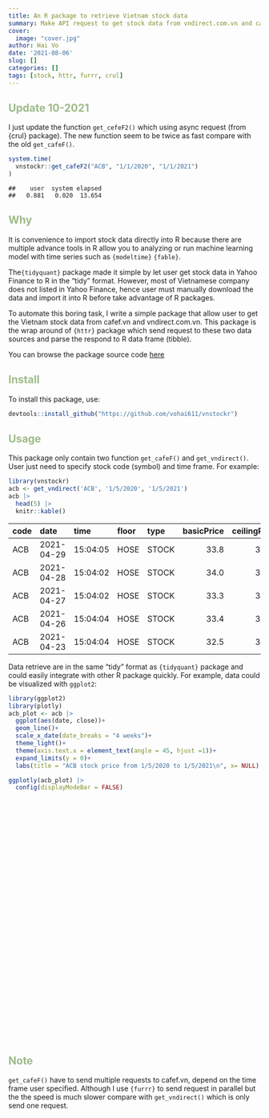 ```yaml
---
title: An R package to retrieve Vietnam stock data
summary: Make API request to get stock data from vndirect.com.vn and cafef.vn
cover:
  image: "cover.jpg"
author: Hai Vo
date: '2021-08-06'
slug: []
categories: []
tags: [stock, httr, furrr, crul]
---
```


<script src="{{< blogdown/postref >}}index_files/htmlwidgets/htmlwidgets.js"></script>
<script src="{{< blogdown/postref >}}index_files/plotly-binding/plotly.js"></script>
<script src="{{< blogdown/postref >}}index_files/typedarray/typedarray.min.js"></script>
<script src="{{< blogdown/postref >}}index_files/jquery/jquery.min.js"></script>
<link href="{{< blogdown/postref >}}index_files/crosstalk/css/crosstalk.css" rel="stylesheet" />
<script src="{{< blogdown/postref >}}index_files/crosstalk/js/crosstalk.min.js"></script>
<link href="{{< blogdown/postref >}}index_files/plotly-htmlwidgets-css/plotly-htmlwidgets.css" rel="stylesheet" />
<script src="{{< blogdown/postref >}}index_files/plotly-main/plotly-latest.min.js"></script>

## Update 10-2021

I just update the function `get_cefeF2()` which using async request (from {crul} package). The new function seem to be twice as fast compare with the old `get_cafeF()`.

``` r
system.time(
  vnstockr::get_cafeF2("ACB", "1/1/2020", "1/1/2021")
)
```

    ##    user  system elapsed 
    ##   0.881   0.020  13.654

## Why

It is convenience to import stock data directly into R because there are multiple advance tools in R allow you to analyzing or run machine learning model with time series such as `{modeltime}` `{fable}`.

The`{tidyquant}` package made it simple by let user get stock data in Yahoo Finance to R in the “tidy” format. However, most of Vietnamese company does not listed in Yahoo Finance, hence user must manually download the data and import it into R before take advantage of R packages.

To automate this boring task, I write a simple package that allow user to get the Vietnam stock data from cafef.vn and vndirect.com.vn. This package is the wrap around of `{httr}` package which send request to these two data sources and parse the respond to R data frame (tibble).

You can browse the package source code [here](https://github.com/vohai611/vnstockr)

## Install

To install this package, use:

``` r
devtools::install_github("https://github.com/vohai611/vnstockr")
```

## Usage

This package only contain two function `get_cafeF()` and `get_vndirect()`. User just need to specify stock code (symbol) and time frame. For example:

``` r
library(vnstockr)
acb <- get_vndirect('ACB', '1/5/2020', '1/5/2021')
acb |>
  head(5) |>
  knitr::kable()
```

| code | date       | time     | floor | type  | basicPrice | ceilingPrice | floorPrice | open |  high |   low | close | average | adOpen | adHigh | adLow | adClose | adAverage | nmVolume |      nmValue | ptVolume |     ptValue | change | adChange | pctChange |
|:-----|:-----------|:---------|:------|:------|-----------:|-------------:|-----------:|-----:|------:|------:|------:|--------:|-------:|-------:|------:|--------:|----------:|---------:|-------------:|---------:|------------:|-------:|---------:|----------:|
| ACB  | 2021-04-29 | 15:04:05 | HOSE  | STOCK |       33.8 |        36.15 |      31.45 | 33.8 | 34.65 | 33.60 | 34.65 |   34.27 |  27.04 |  27.72 | 26.88 |   27.72 |    27.416 | 16646300 | 570480100000 |  1654000 | 57334200000 |   0.85 |     0.68 |    2.5148 |
| ACB  | 2021-04-28 | 15:04:02 | HOSE  | STOCK |       34.0 |        36.35 |      31.65 | 33.5 | 34.30 | 33.40 | 33.80 |   33.82 |  26.80 |  27.44 | 26.72 |   27.04 |    27.056 |  5675200 | 191953980000 |   670000 | 23630000000 |  -0.20 |    -0.16 |   -0.5882 |
| ACB  | 2021-04-27 | 15:04:02 | HOSE  | STOCK |       33.3 |        35.60 |      31.00 | 33.0 | 34.00 | 32.65 | 34.00 |   33.37 |  26.40 |  27.20 | 26.12 |   27.20 |    26.696 |  6393000 | 213347290000 |   149000 |  5110700000 |   0.70 |     0.56 |    2.1021 |
| ACB  | 2021-04-26 | 15:04:04 | HOSE  | STOCK |       33.4 |        35.70 |      31.10 | 33.4 | 33.40 | 32.60 | 33.30 |   32.91 |  26.72 |  26.72 | 26.08 |   26.64 |    26.328 |  7119100 | 234311370000 |        0 |           0 |  -0.10 |    -0.08 |   -0.2994 |
| ACB  | 2021-04-23 | 15:04:04 | HOSE  | STOCK |       32.5 |        34.75 |      30.25 | 32.4 | 33.45 | 32.10 | 33.40 |   32.81 |  25.92 |  26.76 | 25.68 |   26.72 |    26.248 |  6687700 | 219451575000 |   286800 |  9941300000 |   0.90 |     0.72 |    2.7692 |

Data retrieve are in the same “tidy” format as `{tidyquant}` package and could easily integrate with other R package quickly. For example, data could be visualized with `ggplot2`:

``` r
library(ggplot2)
library(plotly)
acb_plot <- acb |>
  ggplot(aes(date, close))+
  geom_line()+
  scale_x_date(date_breaks = "4 weeks")+
  theme_light()+
  theme(axis.text.x = element_text(angle = 45, hjust =1))+
  expand_limits(y = 0)+
  labs(title = "ACB stock price from 1/5/2020 to 1/5/2021\n", x= NULL)

ggplotly(acb_plot) |>
  config(displayModeBar = FALSE)
```

<div id="htmlwidget-1" style="width:672px;height:480px;" class="plotly html-widget"></div>
<script type="application/json" data-for="htmlwidget-1">{"x":{"data":[{"x":[18386,18387,18388,18389,18390,18393,18394,18395,18396,18397,18400,18401,18402,18403,18404,18407,18408,18409,18410,18411,18414,18415,18416,18417,18418,18421,18422,18423,18424,18425,18428,18429,18430,18431,18432,18435,18436,18437,18438,18439,18442,18443,18444,18445,18446,18449,18450,18451,18452,18453,18456,18457,18458,18459,18460,18463,18464,18465,18466,18467,18470,18471,18472,18473,18474,18477,18478,18479,18480,18481,18484,18485,18486,18487,18488,18491,18492,18493,18494,18495,18498,18499,18500,18501,18502,18505,18506,18508,18509,18512,18513,18514,18515,18516,18519,18520,18521,18522,18523,18526,18527,18528,18529,18530,18533,18534,18535,18536,18537,18540,18541,18542,18543,18544,18547,18548,18549,18550,18551,18554,18555,18556,18557,18558,18561,18562,18563,18564,18565,18568,18569,18570,18571,18572,18575,18576,18577,18578,18579,18582,18583,18584,18585,18586,18589,18590,18591,18592,18593,18596,18597,18605,18606,18607,18610,18611,18612,18613,18614,18617,18618,18619,18620,18621,18624,18625,18626,18627,18631,18632,18633,18634,18635,18638,18639,18640,18641,18642,18645,18646,18647,18648,18649,18652,18653,18654,18655,18656,18659,18660,18661,18662,18663,18666,18667,18675,18676,18677,18680,18681,18682,18683,18684,18687,18688,18689,18690,18691,18694,18695,18696,18697,18698,18701,18702,18703,18704,18705,18708,18709,18710,18711,18712,18715,18716,18717,18718,18719,18722,18723,18724,18725,18726,18729,18730,18731,18732,18733,18736,18737,18739,18740,18743,18744,18745,18746],"y":[20.3,20.3,20.8,21.2,21.4,21.7,21.8,21.7,21.4,21.7,21.8,22.2,22.2,22.4,22.4,22.6,23.3,22.8,22.9,22.9,25.1,24.8,25.5,25.3,25.2,25.4,25.5,25.6,24.5,24.5,23.3,23.8,23.7,23.8,24.4,24.1,24,23.8,23.7,23.6,22.9,22.8,23.2,23.1,23,23.6,23.7,23.9,24.3,24,23.9,24,24,24,24.8,24.5,24.6,24.4,24.2,23.2,21.8,22.9,22.2,22.6,22.5,23.2,23.7,24,23.8,23.7,23.8,25.4,25.4,25.5,25.3,25.8,25.6,25.6,20.8,21.2,21,21.1,21.2,21.5,21.4,21.2,21.1,21.2,21.1,20.8,20.6,20.9,20.9,20.8,21.2,21.3,21.2,21.5,21.7,22,22.3,22.5,22.2,22.2,22.6,22.4,22.5,22.5,23,23.6,24,23.4,23.2,23.5,23.3,23.4,24,24.5,24.7,25.3,25.3,25.2,25.6,25.6,24.8,24.4,23.8,23.9,24.1,24.5,25,25.5,24.9,25.1,25.4,25.3,25.4,26.4,26.5,26.2,27.2,27.2,27.2,27.3,27.3,27.3,27.3,27.4,27.2,27.2,27.3,28.55,27.95,28.2,28.2,28,28.25,28.3,28.4,28.95,28.75,28.1,27.3,27.95,27.8,27.7,27.8,28.1,28.65,29.35,29.9,29.9,30.2,30.35,30.1,29.85,29.85,30.25,29.95,27.9,28.3,28.95,28.65,28.1,27.8,27.5,25.6,26.8,26.65,27.35,28.1,28.2,28.5,27.5,28.55,29.4,29.15,31.1,31.6,31.7,31.2,32.4,33.05,33.25,33,33.25,32.4,32.45,31.8,32.05,32.75,33,32.95,33.5,33.45,33.5,33.95,33.8,33.4,33,32.45,32.05,32.45,33,33.3,33.3,33.85,34.65,34.75,34.75,34.4,34.4,34.4,35.15,34.6,34.6,33.85,33.1,33.7,33.6,32.5,33.4,33.3,34,33.8,34.65],"text":["date: 2020-05-04<br />close: 20.30","date: 2020-05-05<br />close: 20.30","date: 2020-05-06<br />close: 20.80","date: 2020-05-07<br />close: 21.20","date: 2020-05-08<br />close: 21.40","date: 2020-05-11<br />close: 21.70","date: 2020-05-12<br />close: 21.80","date: 2020-05-13<br />close: 21.70","date: 2020-05-14<br />close: 21.40","date: 2020-05-15<br />close: 21.70","date: 2020-05-18<br />close: 21.80","date: 2020-05-19<br />close: 22.20","date: 2020-05-20<br />close: 22.20","date: 2020-05-21<br />close: 22.40","date: 2020-05-22<br />close: 22.40","date: 2020-05-25<br />close: 22.60","date: 2020-05-26<br />close: 23.30","date: 2020-05-27<br />close: 22.80","date: 2020-05-28<br />close: 22.90","date: 2020-05-29<br />close: 22.90","date: 2020-06-01<br />close: 25.10","date: 2020-06-02<br />close: 24.80","date: 2020-06-03<br />close: 25.50","date: 2020-06-04<br />close: 25.30","date: 2020-06-05<br />close: 25.20","date: 2020-06-08<br />close: 25.40","date: 2020-06-09<br />close: 25.50","date: 2020-06-10<br />close: 25.60","date: 2020-06-11<br />close: 24.50","date: 2020-06-12<br />close: 24.50","date: 2020-06-15<br />close: 23.30","date: 2020-06-16<br />close: 23.80","date: 2020-06-17<br />close: 23.70","date: 2020-06-18<br />close: 23.80","date: 2020-06-19<br />close: 24.40","date: 2020-06-22<br />close: 24.10","date: 2020-06-23<br />close: 24.00","date: 2020-06-24<br />close: 23.80","date: 2020-06-25<br />close: 23.70","date: 2020-06-26<br />close: 23.60","date: 2020-06-29<br />close: 22.90","date: 2020-06-30<br />close: 22.80","date: 2020-07-01<br />close: 23.20","date: 2020-07-02<br />close: 23.10","date: 2020-07-03<br />close: 23.00","date: 2020-07-06<br />close: 23.60","date: 2020-07-07<br />close: 23.70","date: 2020-07-08<br />close: 23.90","date: 2020-07-09<br />close: 24.30","date: 2020-07-10<br />close: 24.00","date: 2020-07-13<br />close: 23.90","date: 2020-07-14<br />close: 24.00","date: 2020-07-15<br />close: 24.00","date: 2020-07-16<br />close: 24.00","date: 2020-07-17<br />close: 24.80","date: 2020-07-20<br />close: 24.50","date: 2020-07-21<br />close: 24.60","date: 2020-07-22<br />close: 24.40","date: 2020-07-23<br />close: 24.20","date: 2020-07-24<br />close: 23.20","date: 2020-07-27<br />close: 21.80","date: 2020-07-28<br />close: 22.90","date: 2020-07-29<br />close: 22.20","date: 2020-07-30<br />close: 22.60","date: 2020-07-31<br />close: 22.50","date: 2020-08-03<br />close: 23.20","date: 2020-08-04<br />close: 23.70","date: 2020-08-05<br />close: 24.00","date: 2020-08-06<br />close: 23.80","date: 2020-08-07<br />close: 23.70","date: 2020-08-10<br />close: 23.80","date: 2020-08-11<br />close: 25.40","date: 2020-08-12<br />close: 25.40","date: 2020-08-13<br />close: 25.50","date: 2020-08-14<br />close: 25.30","date: 2020-08-17<br />close: 25.80","date: 2020-08-18<br />close: 25.60","date: 2020-08-19<br />close: 25.60","date: 2020-08-20<br />close: 20.80","date: 2020-08-21<br />close: 21.20","date: 2020-08-24<br />close: 21.00","date: 2020-08-25<br />close: 21.10","date: 2020-08-26<br />close: 21.20","date: 2020-08-27<br />close: 21.50","date: 2020-08-28<br />close: 21.40","date: 2020-08-31<br />close: 21.20","date: 2020-09-01<br />close: 21.10","date: 2020-09-03<br />close: 21.20","date: 2020-09-04<br />close: 21.10","date: 2020-09-07<br />close: 20.80","date: 2020-09-08<br />close: 20.60","date: 2020-09-09<br />close: 20.90","date: 2020-09-10<br />close: 20.90","date: 2020-09-11<br />close: 20.80","date: 2020-09-14<br />close: 21.20","date: 2020-09-15<br />close: 21.30","date: 2020-09-16<br />close: 21.20","date: 2020-09-17<br />close: 21.50","date: 2020-09-18<br />close: 21.70","date: 2020-09-21<br />close: 22.00","date: 2020-09-22<br />close: 22.30","date: 2020-09-23<br />close: 22.50","date: 2020-09-24<br />close: 22.20","date: 2020-09-25<br />close: 22.20","date: 2020-09-28<br />close: 22.60","date: 2020-09-29<br />close: 22.40","date: 2020-09-30<br />close: 22.50","date: 2020-10-01<br />close: 22.50","date: 2020-10-02<br />close: 23.00","date: 2020-10-05<br />close: 23.60","date: 2020-10-06<br />close: 24.00","date: 2020-10-07<br />close: 23.40","date: 2020-10-08<br />close: 23.20","date: 2020-10-09<br />close: 23.50","date: 2020-10-12<br />close: 23.30","date: 2020-10-13<br />close: 23.40","date: 2020-10-14<br />close: 24.00","date: 2020-10-15<br />close: 24.50","date: 2020-10-16<br />close: 24.70","date: 2020-10-19<br />close: 25.30","date: 2020-10-20<br />close: 25.30","date: 2020-10-21<br />close: 25.20","date: 2020-10-22<br />close: 25.60","date: 2020-10-23<br />close: 25.60","date: 2020-10-26<br />close: 24.80","date: 2020-10-27<br />close: 24.40","date: 2020-10-28<br />close: 23.80","date: 2020-10-29<br />close: 23.90","date: 2020-10-30<br />close: 24.10","date: 2020-11-02<br />close: 24.50","date: 2020-11-03<br />close: 25.00","date: 2020-11-04<br />close: 25.50","date: 2020-11-05<br />close: 24.90","date: 2020-11-06<br />close: 25.10","date: 2020-11-09<br />close: 25.40","date: 2020-11-10<br />close: 25.30","date: 2020-11-11<br />close: 25.40","date: 2020-11-12<br />close: 26.40","date: 2020-11-13<br />close: 26.50","date: 2020-11-16<br />close: 26.20","date: 2020-11-17<br />close: 27.20","date: 2020-11-18<br />close: 27.20","date: 2020-11-19<br />close: 27.20","date: 2020-11-20<br />close: 27.30","date: 2020-11-23<br />close: 27.30","date: 2020-11-24<br />close: 27.30","date: 2020-11-25<br />close: 27.30","date: 2020-11-26<br />close: 27.40","date: 2020-11-27<br />close: 27.20","date: 2020-11-30<br />close: 27.20","date: 2020-12-01<br />close: 27.30","date: 2020-12-09<br />close: 28.55","date: 2020-12-10<br />close: 27.95","date: 2020-12-11<br />close: 28.20","date: 2020-12-14<br />close: 28.20","date: 2020-12-15<br />close: 28.00","date: 2020-12-16<br />close: 28.25","date: 2020-12-17<br />close: 28.30","date: 2020-12-18<br />close: 28.40","date: 2020-12-21<br />close: 28.95","date: 2020-12-22<br />close: 28.75","date: 2020-12-23<br />close: 28.10","date: 2020-12-24<br />close: 27.30","date: 2020-12-25<br />close: 27.95","date: 2020-12-28<br />close: 27.80","date: 2020-12-29<br />close: 27.70","date: 2020-12-30<br />close: 27.80","date: 2020-12-31<br />close: 28.10","date: 2021-01-04<br />close: 28.65","date: 2021-01-05<br />close: 29.35","date: 2021-01-06<br />close: 29.90","date: 2021-01-07<br />close: 29.90","date: 2021-01-08<br />close: 30.20","date: 2021-01-11<br />close: 30.35","date: 2021-01-12<br />close: 30.10","date: 2021-01-13<br />close: 29.85","date: 2021-01-14<br />close: 29.85","date: 2021-01-15<br />close: 30.25","date: 2021-01-18<br />close: 29.95","date: 2021-01-19<br />close: 27.90","date: 2021-01-20<br />close: 28.30","date: 2021-01-21<br />close: 28.95","date: 2021-01-22<br />close: 28.65","date: 2021-01-25<br />close: 28.10","date: 2021-01-26<br />close: 27.80","date: 2021-01-27<br />close: 27.50","date: 2021-01-28<br />close: 25.60","date: 2021-01-29<br />close: 26.80","date: 2021-02-01<br />close: 26.65","date: 2021-02-02<br />close: 27.35","date: 2021-02-03<br />close: 28.10","date: 2021-02-04<br />close: 28.20","date: 2021-02-05<br />close: 28.50","date: 2021-02-08<br />close: 27.50","date: 2021-02-09<br />close: 28.55","date: 2021-02-17<br />close: 29.40","date: 2021-02-18<br />close: 29.15","date: 2021-02-19<br />close: 31.10","date: 2021-02-22<br />close: 31.60","date: 2021-02-23<br />close: 31.70","date: 2021-02-24<br />close: 31.20","date: 2021-02-25<br />close: 32.40","date: 2021-02-26<br />close: 33.05","date: 2021-03-01<br />close: 33.25","date: 2021-03-02<br />close: 33.00","date: 2021-03-03<br />close: 33.25","date: 2021-03-04<br />close: 32.40","date: 2021-03-05<br />close: 32.45","date: 2021-03-08<br />close: 31.80","date: 2021-03-09<br />close: 32.05","date: 2021-03-10<br />close: 32.75","date: 2021-03-11<br />close: 33.00","date: 2021-03-12<br />close: 32.95","date: 2021-03-15<br />close: 33.50","date: 2021-03-16<br />close: 33.45","date: 2021-03-17<br />close: 33.50","date: 2021-03-18<br />close: 33.95","date: 2021-03-19<br />close: 33.80","date: 2021-03-22<br />close: 33.40","date: 2021-03-23<br />close: 33.00","date: 2021-03-24<br />close: 32.45","date: 2021-03-25<br />close: 32.05","date: 2021-03-26<br />close: 32.45","date: 2021-03-29<br />close: 33.00","date: 2021-03-30<br />close: 33.30","date: 2021-03-31<br />close: 33.30","date: 2021-04-01<br />close: 33.85","date: 2021-04-02<br />close: 34.65","date: 2021-04-05<br />close: 34.75","date: 2021-04-06<br />close: 34.75","date: 2021-04-07<br />close: 34.40","date: 2021-04-08<br />close: 34.40","date: 2021-04-09<br />close: 34.40","date: 2021-04-12<br />close: 35.15","date: 2021-04-13<br />close: 34.60","date: 2021-04-14<br />close: 34.60","date: 2021-04-15<br />close: 33.85","date: 2021-04-16<br />close: 33.10","date: 2021-04-19<br />close: 33.70","date: 2021-04-20<br />close: 33.60","date: 2021-04-22<br />close: 32.50","date: 2021-04-23<br />close: 33.40","date: 2021-04-26<br />close: 33.30","date: 2021-04-27<br />close: 34.00","date: 2021-04-28<br />close: 33.80","date: 2021-04-29<br />close: 34.65"],"type":"scatter","mode":"lines","line":{"width":1.88976377952756,"color":"rgba(0,0,0,1)","dash":"solid"},"hoveron":"points","showlegend":false,"xaxis":"x","yaxis":"y","hoverinfo":"text","frame":null},{"visible":false,"showlegend":false,"xaxis":"x","yaxis":"y","hoverinfo":"text","frame":null}],"layout":{"margin":{"t":43.7625570776256,"r":7.30593607305936,"b":45.1930835802123,"l":37.2602739726027},"plot_bgcolor":"rgba(255,255,255,1)","paper_bgcolor":"rgba(255,255,255,1)","font":{"color":"rgba(0,0,0,1)","family":"","size":14.6118721461187},"title":{"text":"ACB stock price from 1/5/2020 to 1/5/2021<br />","font":{"color":"rgba(0,0,0,1)","family":"","size":17.5342465753425},"x":0,"xref":"paper"},"xaxis":{"domain":[0,1],"automargin":true,"type":"linear","autorange":false,"range":[18368,18764],"tickmode":"array","ticktext":["2020-05-11","2020-06-08","2020-07-06","2020-08-03","2020-08-31","2020-09-28","2020-10-26","2020-11-23","2020-12-21","2021-01-18","2021-02-15","2021-03-15","2021-04-12","2021-05-10"],"tickvals":[18393,18421,18449,18477,18505,18533,18561,18589,18617,18645,18673,18701,18729,18757],"categoryorder":"array","categoryarray":["2020-05-11","2020-06-08","2020-07-06","2020-08-03","2020-08-31","2020-09-28","2020-10-26","2020-11-23","2020-12-21","2021-01-18","2021-02-15","2021-03-15","2021-04-12","2021-05-10"],"nticks":null,"ticks":"outside","tickcolor":"rgba(179,179,179,1)","ticklen":3.65296803652968,"tickwidth":0.33208800332088,"showticklabels":true,"tickfont":{"color":"rgba(77,77,77,1)","family":"","size":11.689497716895},"tickangle":-45,"showline":false,"linecolor":null,"linewidth":0,"showgrid":true,"gridcolor":"rgba(222,222,222,1)","gridwidth":0.33208800332088,"zeroline":false,"anchor":"y","title":{"text":"","font":{"color":"rgba(0,0,0,1)","family":"","size":14.6118721461187}},"hoverformat":".2f"},"yaxis":{"domain":[0,1],"automargin":true,"type":"linear","autorange":false,"range":[-1.7575,36.9075],"tickmode":"array","ticktext":["0","10","20","30"],"tickvals":[0,10,20,30],"categoryorder":"array","categoryarray":["0","10","20","30"],"nticks":null,"ticks":"outside","tickcolor":"rgba(179,179,179,1)","ticklen":3.65296803652968,"tickwidth":0.33208800332088,"showticklabels":true,"tickfont":{"color":"rgba(77,77,77,1)","family":"","size":11.689497716895},"tickangle":-0,"showline":false,"linecolor":null,"linewidth":0,"showgrid":true,"gridcolor":"rgba(222,222,222,1)","gridwidth":0.33208800332088,"zeroline":false,"anchor":"x","title":{"text":"close","font":{"color":"rgba(0,0,0,1)","family":"","size":14.6118721461187}},"hoverformat":".2f"},"shapes":[{"type":"rect","fillcolor":"transparent","line":{"color":"rgba(179,179,179,1)","width":0.66417600664176,"linetype":"solid"},"yref":"paper","xref":"paper","x0":0,"x1":1,"y0":0,"y1":1}],"showlegend":false,"legend":{"bgcolor":"rgba(255,255,255,1)","bordercolor":"transparent","borderwidth":1.88976377952756,"font":{"color":"rgba(0,0,0,1)","family":"","size":11.689497716895}},"hovermode":"closest","barmode":"relative"},"config":{"doubleClick":"reset","showSendToCloud":false,"displayModeBar":false},"source":"A","attrs":{"15061238b6b99":{"x":{},"y":{},"type":"scatter"},"150612f5c300b":{"y":{}}},"cur_data":"15061238b6b99","visdat":{"15061238b6b99":["function (y) ","x"],"150612f5c300b":["function (y) ","x"]},"highlight":{"on":"plotly_click","persistent":false,"dynamic":false,"selectize":false,"opacityDim":0.2,"selected":{"opacity":1},"debounce":0},"shinyEvents":["plotly_hover","plotly_click","plotly_selected","plotly_relayout","plotly_brushed","plotly_brushing","plotly_clickannotation","plotly_doubleclick","plotly_deselect","plotly_afterplot","plotly_sunburstclick"],"base_url":"https://plot.ly"},"evals":[],"jsHooks":[]}</script>

## Note

`get_cafeF()` have to send multiple requests to cafef.vn, depend on the time frame user specified. Although I use `{furrr}` to send request in parallel but the the speed is much slower compare with `get_vndirect()` which is only send one request.

<style type="text/css">
h2 {
  color: #9EBA89;
}
</style>
